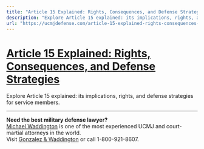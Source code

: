 ```yaml
---
title: "Article 15 Explained: Rights, Consequences, and Defense Strategies"
description: "Explore Article 15 explained: its implications, rights, and defense strategies for service members."
url: "https://ucmjdefense.com/article-15-explained-rights-consequences-and-defense-strategies.html"
---
```


# [Article 15 Explained: Rights, Consequences, and Defense Strategies](https://ucmjdefense.com/article-15-explained-rights-consequences-and-defense-strategies.html)

Explore Article 15 explained: its implications, rights, and defense strategies for service members.

---

**Need the best military defense lawyer?**  
[Michael Waddington](https://ucmjdefense.com/attorneys/michael-stewart-waddington-partner.html) is one of the most experienced UCMJ and court-martial attorneys in the world.  
Visit [Gonzalez & Waddington](https://ucmjdefense.com) or call 1-800-921-8607.
